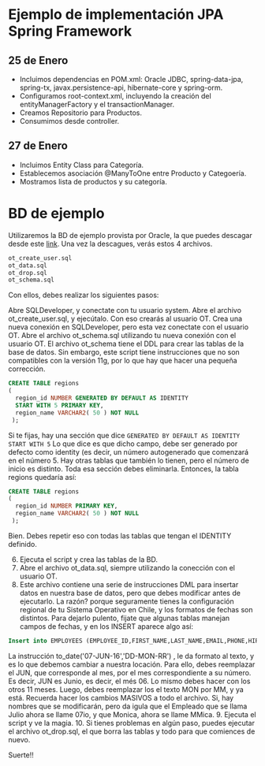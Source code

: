 # Ejemplo de implementación JPA Spring Framework

## 25 de Enero

- Incluimos dependencias en POM.xml: Oracle JDBC, spring-data-jpa, spring-tx, javax.persistence-api, hibernate-core y spring-orm.
- Configuramos root-context.xml, incluyendo la creación del entityManagerFactory y el transactionManager.
- Creamos Repositorio para Productos.
- Consumimos desde controller.

## 27 de Enero
- Incluimos Entity Class para Categoría.
- Establecemos asociación @ManyToOne entre Producto y Categoería.
- Mostramos lista de productos y su categoría.

# BD de ejemplo
Utilizaremos la BD de ejemplo provista por Oracle, la que puedes descagar desde este [link](https://www.oracletutorial.com/getting-started/oracle-sample-database/). Una vez la descagues, verás estos 4 archivos.

```sql
ot_create_user.sql
ot_data.sql
ot_drop.sql
ot_schema.sql
```

Con ellos, debes realizar los siguientes pasos:

Abre SQLDeveloper, y conectate con tu usuario system.
Abre el archivo ot_create_user.sql, y ejecútalo. Con eso crearás al usuario OT.
Crea una nueva conexión en SQLDeveloper, pero esta vez conectate con el usuario OT.
Abre el archivo ot_schema.sql utilizando tu nueva conexión con el usuario OT.
El archivo ot_schema tiene el DDL para crear las tablas de la base de datos. Sin embargo, este script tiene instrucciones que no son compatibles con la versión 11g, por lo que hay que hacer una pequeña corrección.

```sql
CREATE TABLE regions 
(
  region_id NUMBER GENERATED BY DEFAULT AS IDENTITY
  START WITH 5 PRIMARY KEY,
  region_name VARCHAR2( 50 ) NOT NULL
 );
```

Si te fijas, hay una sección que dice `GENERATED BY DEFAULT AS IDENTITY START WITH 5`
Lo que dice es que dicho campo, debe ser generado por defecto como identity (es decir, un número autogenerado que comenzará en el número 5.
Hay otras tablas que también lo tienen, pero el número de inicio es distinto. Toda esa sección debes eliminarla. Entonces, la tabla regions quedaría así:

```sql
CREATE TABLE regions 
(
  region_id NUMBER PRIMARY KEY,
  region_name VARCHAR2( 50 ) NOT NULL
 );
```

Bien. Debes repetir eso con todas las tablas que tengan el IDENTITY definido.

6. Ejecuta el script y crea las tablas de la BD.
7. Abre el archivo ot_data.sql, siempre utilizando la conección con el usuario OT.
8. Este archivo contiene una serie de instrucciones DML para insertar datos en nuestra base de datos, pero que debes modificar antes de ejecutarlo. La razón? porque seguramente tienes la configuración regional de tu Sistema Operativo en Chile, y los formatos de fechas son distintos. Para dejarlo pulento, fijate que algunas tablas manejan campos de fechas, y en los INSERT aparece algo así:

```sql
Insert into EMPLOYEES (EMPLOYEE_ID,FIRST_NAME,LAST_NAME,EMAIL,PHONE,HIRE_DATE,MANAGER_ID,JOB_TITLE) values (107,'Summer','Payne','summer.payne@example.com','515.123.8181',to_date('07-JUN-16','DD-MON-RR'),106,'Public Accountant');
```

La instrucción to_date('07-JUN-16','DD-MON-RR') , le da formato al texto, y es lo que debemos cambiar a nuestra locación. Para ello, debes reemplazar el JUN, que corresponde al mes, por el mes correspondiente a su número. Es decir, JUN es Junio, es decir, el més 06. Lo mismo debes hacer con los otros 11 meses.
Luego, debes reemplazar los el texto MON por MM, y ya está. Recuerda hacer los cambios MASIVOS a todo el archivo. Si, hay nombres que se modificarán, pero da igula que el Empleado que se llama Julio ahora se llame 07io, y que Monica, ahora se llame MMica.
9. Ejecuta el script y ve la magia.
10. Si tienes problemas en algún paso, puedes ejecutar el archivo ot_drop.sql, el que borra las tablas y todo para que comiences de nuevo.


Suerte!!